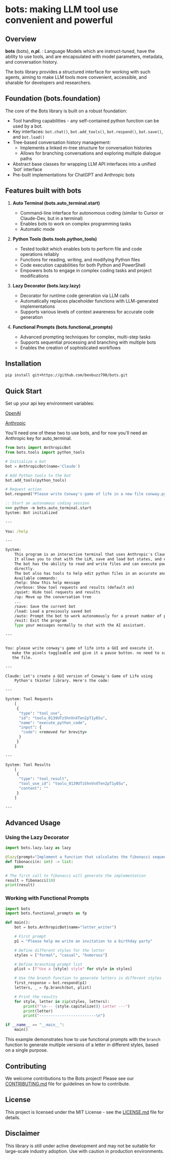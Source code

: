 # bots: making LLM tool use convenient and powerful

## Overview

**bots** (bɒts), ***n.pl.*** : Language Models which are instruct-tuned, have the ability to use tools, and are encapsulated with model parameters, metadata, and conversation history.

The bots library provides a structured interface for working with such agents, aiming to make LLM tools more convenient, accessible, and sharable for developers and researchers.

## Foundation (bots.foundation)

The core of the Bots library is built on a robust foundation:

- Tool handling capabilities - any self-contained python function can be used by a bot.
- Key interfaces: `bot.chat()`, `bot.add_tools()`, `bot.respond()`, `bot.save()`, and `bot.load()`
- Tree-based conversation history management:
  - Implements a linked m-tree structure for conversation histories
  - Allows for branching conversations and exploring multiple dialogue paths
- Abstract base classes for wrapping LLM API interfaces into a unified 'bot' interface
- Pre-built implementations for ChatGPT and Anthropic bots

## Features built with bots

1. **Auto Terminal (bots.auto_terminal.start)**
   - Command-line interface for autonomous coding (similar to Cursor or Claude-Dev, but in a terminal)
   - Enables bots to work on complex programming tasks
   - Automatic mode

2. **Python Tools (bots.tools.python_tools)**
   - Tested toolkit which enables bots to perform file and code operations reliably
   - Functions for reading, writing, and modifying Python files
   - Code execution capabilities for both Python and PowerShell
   - Empowers bots to engage in complex coding tasks and project modifications

3. **Lazy Decorator (bots.lazy.lazy)**
   - Decorator for runtime code generation via LLM calls
   - Automatically replaces placeholder functions with LLM-generated implementations
   - Supports various levels of context awareness for accurate code generation

4. **Functional Prompts (bots.functional_prompts)**
   - Advanced prompting techniques for complex, multi-step tasks
   - Supports sequential processing and branching with multiple bots
   - Enables the creation of sophisticated workflows

## Installation

```bash
pip install git+https://github.com/benbuzz790/bots.git
```

## Quick Start
Set up your api key environment variables:

[OpenAI](https://platform.openai.com/docs/quickstart)

[Anthropic](https://docs.anthropic.com/en/docs/initial-setup#set-your-api-key)

You'll need one of these two to use bots, and for now you'll need an Anthropic key for auto_terminal.

```python
from bots import AnthropicBot
from bots.tools import python_tools

# Initialize a bot
bot = AnthropicBot(name='Claude')

# Add Python tools to the bot
bot.add_tools(python_tools)

# Request action
bot.respond("Please write Conway's game of life in a new file conway.py")
```

```cmd
:: Start an autonomous coding session
>>> python -m bots.auto_terminal.start
System: Bot initialized

---  
     
You: /help

---

System:
    This program is an interactive terminal that uses Anthropic's Claude Sonnet 3.5.
    It allows you to chat with the LLM, save and load bot states, and execute various commands.
    The bot has the ability to read and write files and can execute powershell and python code 
    directly.
    The bot also has tools to help edit python files in an accurate and token-efficient way.
    Available commands:
    /help: Show this help message
    /verbose: Show tool requests and results (default on)
    /quiet: Hide tool requests and results
    /up: Move up the conversation tree
    ...
    /save: Save the current bot
    /load: Load a previously saved bot
    /auto: Prompt the bot to work autonomously for a preset number of prompts
    /exit: Exit the program
    Type your messages normally to chat with the AI assistant.

---


You: please write conway's game of life into a GUI and execute it. 
   make the pixels toggleable and give it a pause button. no need to save
   the file.

---

Claude: Let's create a GUI version of Conway's Game of Life using
    Python's tkinter library. Here's the code:

---

System: Tool Requests
    [
     {
      "type": "tool_use",
      "id": "toolu_0139UTzShnVnXTen2pT1y8Su",
      "name": "execute_python_code",
      "input": {
       "code": <removed for brevity>
      }
     }
    ]

---

System: Tool Results
    [
     {
      "type": "tool_result",
      "tool_use_id": "toolu_0139UTzShnVnXTen2pT1y8Su",
      "content": ""
     }
    ]

---

```

## Advanced Usage

### Using the Lazy Decorator

```python
import bots.lazy.lazy as lazy

@lazy(prompt="Implement a function that calculates the fibonacci sequence up to n terms.")
def fibonacci(n: int) -> list:
    pass

# The first call to fibonacci will generate the implementation
result = fibonacci(10)
print(result)
```

### Working with Functional Prompts

```python
import bots
import bots.functional_prompts as fp

def main():
    bot = bots.AnthropicBot(name="letter_writer")

    # First prompt
    p1 = "Please help me write an invitation to a birthday party"

    # Define different styles for the letter
    styles = ["formal", "casual", "humorous"]

    # Define branching prompt list
    plist = [f"Use a {style} style" for style in styles]

    # Use the branch function to generate letters in different styles
    first_response = bot.respond(p1)
    letters, _ = fp.branch(bot, plist)

    # Print the results
    for style, letter in zip(styles, letters):
        print(f"\n--- {style.capitalize()} Letter ---")
        print(letter)
        print("-------------------------\n")

if __name__ == "__main__":
    main()
```

This example demonstrates how to use functional prompts with the `branch` function to generate multiple versions of a letter in different styles, based on a single purpose.

## Contributing

We welcome contributions to the Bots project! Please see our [CONTRIBUTING.md](CONTRIBUTING.md) file for guidelines on how to contribute.

## License

This project is licensed under the MIT License - see the [LICENSE.md](LICENSE.md) file for details.

## Disclaimer

This library is still under active development and may not be suitable for large-scale industry adoption. Use with caution in production environments.
